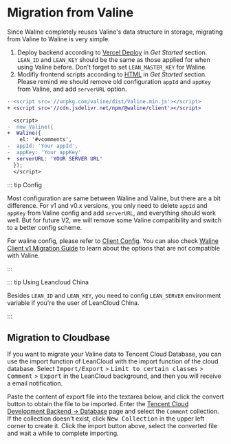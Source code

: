 # Migration from Valine

Since Waline completely reuses Valine's data structure in storage, migrating from Valine to Waline is very simple.

1. Deploy backend according to [Vercel Deploy](./get-started.md#deploy-to-vercel) in _Get Started_ section. `LEAN_ID` and `LEAN_KEY` should be the same as those applied for when using Valine before. Don't forget to set `LEAN_MASTER_KEY` for Waline.
2. Modifiy frontend scripts according to [HTML](./get-started.md#html-references) in _Get Started_ section. Please remind we should remove old configuration `appId` and `appKey` from Valine, and add `serverURL` option.

```diff
- <script src='//unpkg.com/valine/dist/Valine.min.js'></script>
+ <script src='//cdn.jsdelivr.net/npm/@waline/client'></script>

  <script>
-  new Valine({
+  Waline({
    el: '#vcomments',
-  appId: 'Your appId',
-  appKey: 'Your appKey'
+  serverURL: 'YOUR SERVER URL'
  });
  </script>
```

::: tip Config

Most configuration are same between Waline and Valine, but there are a bit difference. For v1 and v0.x versions, you only need to delete `appId` and `appKey` from Valine config and add `serverURL`, and everything should work well. But for future V2, we will remove some Valine compatibility and switch to a better config scheme.

For waline config, please refer to [Client Config](../reference/client.md). You can also check [Waline Client v1 Migration Guide](./client.md) to learn about the options that are not compatible with Valine.

:::

::: tip Using Leancloud China

Besides `LEAN_ID` and `LEAN_KEY`, you need to config `LEAN_SERVER` environment variable if you're the user of LeanCloud China.

:::

## Migration to Cloudbase

If you want to migrate your Valine data to Tencent Cloud Database, you can use the import function of LeanCloud with the import function of the cloud database. Select <kbd>Import/Export</kbd> > <kbd>Limit to certain classes</kbd> > <kbd>Comment</kbd> > <kbd>Export</kbd> in the LeanCloud background, and then you will receive a email notification.

Paste the content of export file into the textarea below, and click the convert button to obtain the file to be imported. Enter the [Tencent Cloud Development Backend → Database](https://console.cloud.tencent.com/tcb/db/index) page and select the `Comment` collection. If the collection doesn't exist, click <kbd>New Collection</kbd> in the upper left corner to create it. Click the import button above, select the converted file and wait a while to complete importing.

<MigrationTool />
